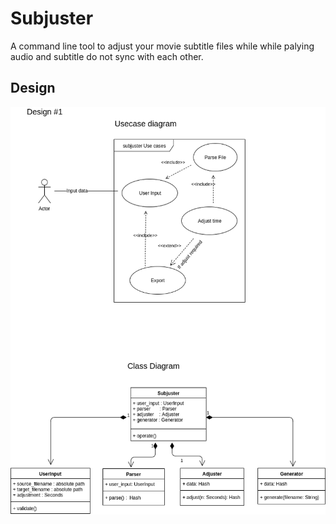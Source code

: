 # Subjuster

A command line tool to adjust your movie subtitle files while while palying audio and subtitle do not sync with each other.

## Design
![Class diagram and usecase diagram of subjuster](images/uml_diagram.png)
